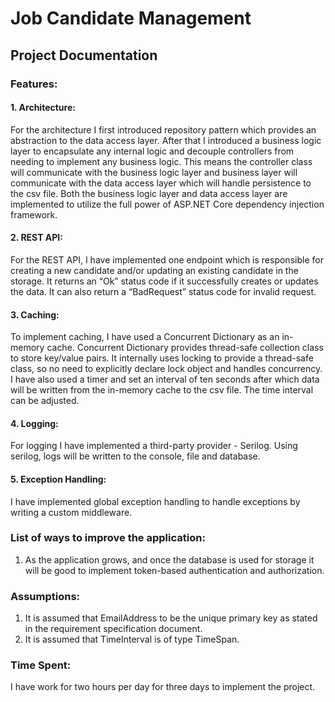 # Job Candidate Management
## Project Documentation
### Features: 
#### 1. Architecture:
For the architecture I first introduced repository pattern which provides an abstraction
to the data access layer. After that I introduced a business logic layer to encapsulate
any internal logic and decouple controllers from needing to implement any business
logic. This means the controller class will communicate with the business logic layer
and business layer will communicate with the data access layer which will handle
persistence to the csv file. Both the business logic layer and data access layer are
implemented to utilize the full power of ASP.NET Core dependency injection
framework.

#### 2. REST API:
For the REST API, I have implemented one endpoint which is responsible for
creating a new candidate and/or updating an existing candidate in the storage. It
returns an “Ok” status code if it successfully creates or updates the data. It can also
return a “BadRequest” status code for invalid request.

#### 3. Caching:
To implement caching, I have used a Concurrent Dictionary as an in-memory cache.
Concurrent Dictionary provides thread-safe collection class to store key/value pairs.
It internally uses locking to provide a thread-safe class, so no need to explicitly
declare lock object and handles concurrency. I have also used a timer and set an
interval of ten seconds after which data will be written from the in-memory cache to
the csv file. The time interval can be adjusted.

#### 4. Logging:
For logging I have implemented a third-party provider - Serilog. Using serilog, logs
will be written to the console, file and database.

#### 5. Exception Handling:
I have implemented global exception handling to handle exceptions by writing a
custom middleware.

### List of ways to improve the application:
1. As the application grows, and once the database is used for storage it will be
good to implement token-based authentication and authorization.

### Assumptions:
1. It is assumed that EmailAddress to be the unique primary key as stated in the
requirement specification document.
2. It is assumed that TimeInterval is of type TimeSpan.

### Time Spent:
I have work for two hours per day for three days to implement the project.
